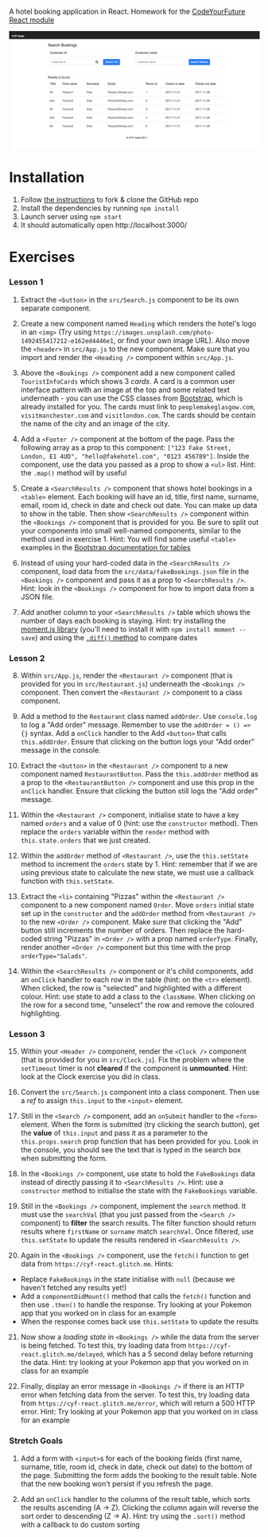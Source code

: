 A hotel booking application in React. Homework for the [CodeYourFuture React module](https://codeyourfuture.github.io/syllabus-master/react/)

![Bookings Search page](Bookings.png)

# Installation

1. Follow [the instructions](https://codeyourfuture.github.io/syllabus-master/others/making-a-pull-request.html#how-to-fork-a-github-repo) to fork & clone the GitHub repo
2. Install the dependencies by running `npm install`
3. Launch server using `npm start`
4. It should automatically open http://localhost:3000/

# Exercises

### Lesson 1

1. Extract the `<button>` in the `src/Search.js` component to be its own separate component.

2. Create a new component named `Heading` which renders the hotel's logo in an `<img>` (Try using `https://images.unsplash.com/photo-1492455417212-e162ed4446e1`, or find your own image URL). Also move the `<header>` in `src/App.js` to the new component. Make sure that you import and render the `<Heading />` component within `src/App.js`.

3. Above the `<Bookings />` component add a new component called `TouristInfoCards` which shows 3 _cards_. A card is a common user interface pattern with an image at the top and some related text underneath - you can use the CSS classes from [Bootstrap](https://getbootstrap.com/docs/4.2/components/card), which is already installed for you. The cards must link to `peoplemakeglasgow.com`, `visitmanchester.com` and `visitlondon.com`. The cards should be contain the name of the city and an image of the city.

4. Add a `<Footer />` component at the bottom of the page. Pass the following array as a prop to this component: `["123 Fake Street, London, E1 4UD", "hello@fakehotel.com", "0123 456789"]`. Inside the component, use the data you passed as a prop to show a `<ul>` list. Hint: the `.map()` method will by useful

5. Create a `<SearchResults />` component that shows hotel bookings in a `<table>` element. Each booking will have an id, title, first name, surname, email, room id, check in date and check out date. You can make up data to show in the table. Then show `<SearchResults />` component within the `<Bookings />` component that is provided for you. Be sure to split out your components into small well-named components, similar to the method used in exercise 1. Hint: You will find some useful `<table>` examples in the [Bootstrap documentation for tables](https://getbootstrap.com/docs/4.2/content/tables/#examples)

6. Instead of using your hard-coded data in the `<SearchResults />` component, load data from the `src/data/fakeBookings.json` file in the `<Bookings />` component and pass it as a prop to `<SearchResults />`. Hint: look in the `<Bookings />` component for how to import data from a JSON file.

7. Add another column to your `<SearchResults />` table which shows the number of days each booking is staying. Hint: try installing the [moment.js library](http://momentjs.com/) (you'll need to install it with `npm install moment --save`) and using the [`.diff()` method](http://momentjs.com/docs/#/displaying/difference/) to compare dates

### Lesson 2

8. Within `src/App.js`, render the `<Restaurant />` component (that is provided for you in `src/Restaurant.js`) underneath the `<Bookings />` component. Then convert the `<Restaurant />` component to a class component.

9. Add a method to the `Restaurant` class named `addOrder`. Use `console.log` to log a "Add order" message. Remember to use the `addOrder = () => {}` syntax. Add a `onClick` handler to the Add `<button>` that calls `this.addOrder`. Ensure that clicking on the button logs your "Add order" message in the console.

10. Extract the `<button>` in the `<Restaurant />` component to a new component named `RestaurantButton`. Pass the `this.addOrder` method as a prop to the `<RestaurantButton />` component and use this prop in the `onClick` handler. Ensure that clicking the button still logs the "Add order" message.

11. Within the `<Restaurant />` component, initialise state to have a key named `orders` and a value of 0 (hint: use the `constructor` method). Then replace the `orders` variable within the `render` method with `this.state.orders` that we just created.

12. Within the `addOrder` method of `<Restaurant />`, use the `this.setState` method to increment the `orders` state by 1. Hint: remember that if we are using previous state to calculate the new state, we must use a callback function with `this.setState`.

13. Extract the `<li>` containing "Pizzas" within the `<Restaurant />` component to a new component named `Order`. Move `orders` initial state set up in the `constructor` and the `addOrder` method from `<Restaurant />` to the new `<Order />` component. Make sure that clicking the "Add" button still increments the number of orders. Then replace the hard-coded string "Pizzas" in `<Order />` with a prop named `orderType`. Finally, render another `<Order />` component but this time with the prop `orderType="Salads"`.

14. Within the `<SearchResults />` component or it's child components, add an `onClick` handler to each row in the table (hint: on the `<tr>` element). When clicked, the row is "selected" and highlighted with a different colour. Hint: use state to add a class to the `className`. When clicking on the row for a second time, "unselect" the row and remove the coloured highlighting.

### Lesson 3

15. Within your `<Header />` component, render the `<Clock />` component (that is provided for you in `src/Clock.js`). Fix the problem where the `setTimeout` timer is not **cleared** if the component is **unmounted**. Hint: look at the Clock exercise you did in class.

16. Convert the `src/Search.js` component into a class component. Then use a _ref_ to assign `this.input` to the `<input>` element.

17. Still in the `<Search />` component, add an `onSubmit` handler to the `<form>` element. When the form is submitted (try clicking the search button), get the **value** of `this.input` and pass it as a parameter to the `this.props.search` prop function that has been provided for you. Look in the console, you should see the text that is typed in the search box when submitting the form.

18. In the `<Bookings />` component, use state to hold the `FakeBookings` data instead of directly passing it to `<SearchResults />`. Hint: use a `constructor` method to initialise the state with the `FakeBookings` variable.

19. Still in the `<Bookings />` component, implement the `search` method. It must use the `searchVal` (that you just passed from the `<Search />` component) to **filter** the search results. The filter function should return results where `firstName` or `surname` match `searchVal`. Once filtered, use `this.setState` to update the results rendered in `<SearchResults />`.

20. Again in the `<Bookings />` component, use the `fetch()` function to get data from `https://cyf-react.glitch.me`. Hints:

- Replace `FakeBookings` in the state initialise with `null` (because we haven't fetched any results yet!)
- Add a `componentDidMount()` method that calls the `fetch()` function and then use `.then()` to handle the response. Try looking at your Pokemon app that you worked on in class for an example
- When the response comes back use `this.setState` to update the results

21. Now show a _loading state_ in `<Bookings />` while the data from the server is being fetched. To test this, try loading data from `https://cyf-react.glitch.me/delayed`, which has a 5 second delay before returning the data. Hint: try looking at your Pokemon app that you worked on in class for an example

22. Finally, display an error message in `<Bookings />` if there is an HTTP error when fetching data from the server. To test this, try loading data from `https://cyf-react.glitch.me/error`, which will return a 500 HTTP error. Hint: Try looking at your Pokemon app that you worked on in class for an example

### Stretch Goals

1. Add a form with `<input>`s for each of the booking fields (first name, surname, title, room id, check in date, check out date) to the bottom of the page. Submitting the form adds the booking to the result table. Note that the new booking won't persist if you refresh the page.

2. Add an `onClick` handler to the columns of the result table, which sorts the results ascending (A -> Z). Clicking the column again will reverse the sort order to descending (Z -> A). Hint: try using the `.sort()` method with a callback to do custom sorting
